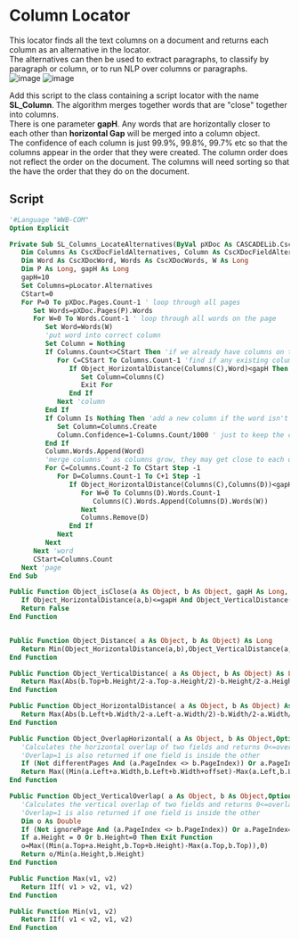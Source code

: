 # Column Locator
This locator finds all the text columns on a document and returns each column as an alternative in the locator.  
The alternatives can then be used to extract paragraphs, to classify by paragraph or column, or to run NLP over columns or paragraphs.  
![image](https://user-images.githubusercontent.com/47416964/104158346-7037ed00-53ed-11eb-80ee-746cc475bd8a.png)
![image](https://user-images.githubusercontent.com/47416964/104158379-8a71cb00-53ed-11eb-8748-5a72e7b6e94a.png)

Add this script to the class containing a script locator with the name **SL_Column**.
The algorithm merges together words that are "close" together into columns.  
There is one parameter **gapH**. Any words that are horizontally closer to each other than **horizontal Gap** will be merged into a column object.  
The confidence of each column is just 99.9%, 99.8%, 99.7% etc so that the columns appear in the order that they were created. The column order does not reflect the order on the document. The columns will need sorting so that the have the order that they do on the document.

## Script
```vb
'#Language "WWB-COM"
Option Explicit

Private Sub SL_Columns_LocateAlternatives(ByVal pXDoc As CASCADELib.CscXDocument, ByVal pLocator As CASCADELib.CscXDocField)
   Dim Columns As CscXDocFieldAlternatives, Column As CscXDocFieldAlternative, C As Long, CStart As Long, CEnd As Long, D As Long
   Dim Word As CscXDocWord, Words As CscXDocWords, W As Long
   Dim P As Long, gapH As Long
   gapH=10
   Set Columns=pLocator.Alternatives
   CStart=0
   For P=0 To pXDoc.Pages.Count-1 ' loop through all pages
      Set Words=pXDoc.Pages(P).Words
      For W=0 To Words.Count-1 ' loop through all words on the page
         Set Word=Words(W)
         'put word into correct column
         Set Column = Nothing
         If Columns.Count<>CStart Then 'if we already have columns on this page
            For C=CStart To Columns.Count-1 'find if any existing column is "above" the word
               If Object_HorizontalDistance(Columns(C),Word)<gapH Then
                  Set Column=Columns(C)
                  Exit For
               End If
            Next 'column
         End If
         If Column Is Nothing Then 'add a new column if the word isn't "close" to an existing column
            Set Column=Columns.Create
            Column.Confidence=1-Columns.Count/1000 ' just to keep the columns in order of creation
         End If
         Column.Words.Append(Word)
         'merge columns ' as columns grow, they may get close to each other - this merges "sub"-columns.
         For C=Columns.Count-2 To CStart Step -1
            For D=Columns.Count-1 To C+1 Step -1
               If Object_HorizontalDistance(Columns(C),Columns(D))<gapH Then
                  For W=0 To Columns(D).Words.Count-1
                     Columns(C).Words.Append(Columns(D).Words(W))
                  Next
                  Columns.Remove(D)
               End If
            Next
         Next
      Next 'word
      CStart=Columns.Count
   Next 'page
End Sub

Public Function Object_isClose(a As Object, b As Object, gapH As Long, gapV As Long) As Boolean
   If Object_HorizontalDistance(a,b)<=gapH And Object_VerticalDistance(a,b)<gapV Then Return True
   Return False
End Function


Public Function Object_Distance( a As Object, b As Object) As Long
   Return Min(Object_HorizontalDistance(a,b),Object_VerticalDistance(a,b))
End Function

Public Function Object_VerticalDistance( a As Object, b As Object) As Long
   Return Max(Abs(b.Top+b.Height/2-a.Top-a.Height/2)-b.Height/2-a.Height/2,0)
End Function

Public Function Object_HorizontalDistance( a As Object, b As Object) As Long
   Return Max(Abs(b.Left+b.Width/2-a.Left-a.Width/2)-b.Width/2-a.Width/2,0)
End Function

Public Function Object_OverlapHorizontal( a As Object, b As Object,Optional offset As Long=0,Optional differentPages As Boolean=False) As Double
   'Calculates the horizontal overlap of two fields and returns 0<=overlap<=1
   'Overlap=1 is also returned if one field is inside the other
   If (Not differentPages And (a.PageIndex <> b.PageIndex)) Or a.PageIndex=-1 Or a.Width = 0 Or b.Width=0 Then Return 0
   Return Max((Min(a.Left+a.Width,b.Left+b.Width+offset)-Max(a.Left,b.Left+offset)),0)/Min(a.Width,b.Width)
End Function

Public Function Object_VerticalOverlap( a As Object, b As Object,Optional ignorePage As Boolean=False) As Double
   'Calculates the vertical overlap of two fields and returns 0<=overlap<=1
   'Overlap=1 is also returned if one field is inside the other
   Dim o As Double
   If (Not ignorePage And (a.PageIndex <> b.PageIndex)) Or a.PageIndex=-1 Then Exit Function
   If a.Height = 0 Or b.Height=0 Then Exit Function
   o=Max((Min(a.Top+a.Height,b.Top+b.Height)-Max(a.Top,b.Top)),0)
   Return o/Min(a.Height,b.Height)
End Function

Public Function Max(v1, v2)
   Return IIf( v1 > v2, v1, v2)
End Function

Public Function Min(v1, v2)
   Return IIf( v1 < v2, v1, v2)
End Function
```

